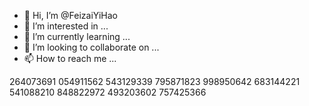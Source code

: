 - 👋 Hi, I’m @FeizaiYiHao
- 👀 I’m interested in ...
- 🌱 I’m currently learning ...
- 💞️ I’m looking to collaborate on ...
- 📫 How to reach me ...

<!---
FeizaiYiHao/FeizaiYiHao is a ✨ special ✨ repository because its `README.md` (this file) appears on your GitHub profile.
You can click the Preview link to take a look at your changes.
--->

264073691
054911562
543129339
795871823
998950642
683144221
541088210
848822972
493203602
757425366
